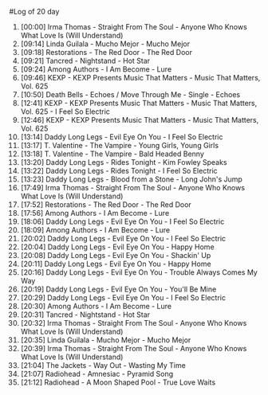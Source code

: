 #Log of 20 day

1. [00:00] Irma Thomas - Straight From The Soul - Anyone Who Knows What Love Is (Will Understand)
1. [09:14] Linda Guilala - Mucho Mejor - Mucho Mejor
1. [09:18] Restorations - The Red Door - The Red Door
1. [09:21] Tancred - Nightstand - Hot Star
1. [09:24] Among Authors - I Am Become - Lure
1. [09:46] KEXP - KEXP Presents Music That Matters - Music That Matters, Vol. 625
1. [10:50] Death Bells - Echoes / Move Through Me - Single - Echoes
1. [12:41] KEXP - KEXP Presents Music That Matters - Music That Matters, Vol. 625 - I Feel So Electric
1. [12:46] KEXP - KEXP Presents Music That Matters - Music That Matters, Vol. 625
1. [13:14] Daddy Long Legs - Evil Eye On You - I Feel So Electric
1. [13:17] T. Valentine - The Vampire - Young Girls, Young Girls
1. [13:18] T. Valentine - The Vampire - Bald Headed Benny
1. [13:20] Daddy Long Legs - Rides Tonight - Kim Fowley Speaks
1. [13:22] Daddy Long Legs - Rides Tonight - I Feel So Electric
1. [13:23] Daddy Long Legs - Blood from a Stone - Long John's Jump
1. [17:49] Irma Thomas - Straight From The Soul - Anyone Who Knows What Love Is (Will Understand)
1. [17:52] Restorations - The Red Door - The Red Door
1. [17:56] Among Authors - I Am Become - Lure
1. [18:06] Daddy Long Legs - Evil Eye On You - I Feel So Electric
1. [18:09] Among Authors - I Am Become - Lure
1. [20:02] Daddy Long Legs - Evil Eye On You - I Feel So Electric
1. [20:04] Daddy Long Legs - Evil Eye On You - Happy Home
1. [20:08] Daddy Long Legs - Evil Eye On You - Shackin' Up
1. [20:11] Daddy Long Legs - Evil Eye On You - Happy Home
1. [20:16] Daddy Long Legs - Evil Eye On You - Trouble Always Comes My Way
1. [20:19] Daddy Long Legs - Evil Eye On You - You'll Be Mine
1. [20:29] Daddy Long Legs - Evil Eye On You - I Feel So Electric
1. [20:30] Among Authors - I Am Become - Lure
1. [20:31] Tancred - Nightstand - Hot Star
1. [20:32] Irma Thomas - Straight From The Soul - Anyone Who Knows What Love Is (Will Understand)
1. [20:35] Linda Guilala - Mucho Mejor - Mucho Mejor
1. [20:39] Irma Thomas - Straight From The Soul - Anyone Who Knows What Love Is (Will Understand)
1. [21:04] The Jackets - Way Out - Wasting My Time
1. [21:07] Radiohead - Amnesiac - Pyramid Song
1. [21:12] Radiohead - A Moon Shaped Pool - True Love Waits
